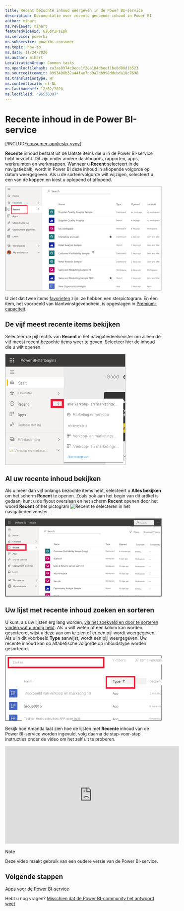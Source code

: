 ```yaml
---
title: Recent bezochte inhoud weergeven in de Power BI-service
description: Documentatie over recente geopende inhoud in Power BI
author: mihart
ms.reviewer: mihart
featuredvideoid: G26dr2PsEpk
ms.service: powerbi
ms.subservice: powerbi-consumer
ms.topic: how-to
ms.date: 11/24/2020
ms.author: mihart
LocalizationGroup: Common tasks
ms.openlocfilehash: ca3ae0974c0ece1f20a104dbeef1be0d89d1b523
ms.sourcegitcommit: 8993400b32a44f4e7ce9a2db998ddebda18c7698
ms.translationtype: HT
ms.contentlocale: nl-NL
ms.lasthandoff: 12/02/2020
ms.locfileid: "96536387"
---
```

# <a name="recent-content-in-the-power-bi-service"></a>**Recente** inhoud in de Power BI-service

[!INCLUDE[consumer-appliesto-yyny](../includes/consumer-appliesto-yyny.md)]

**Recente** inhoud bestaat uit de laatste items die u in de Power BI-service hebt bezocht. Dit zijn onder andere dashboards, rapporten, apps, werkruimten en werkmappen. Wanneer u **Recent** selecteert in de navigatiebalk, wordt in Power BI deze inhoud in aflopende volgorde op datum weergegeven.  Als u de sorteervolgorde wilt wijzigen, selecteert u een van de koppen en kiest u oplopend of aflopend.


![Venster Recente inhoud](./media/end-user-recent/power-bi-recents.png)

U ziet dat twee items [favorieten](end-user-favorite.md) zijn: ze hebben een sterpictogram. En één item, het voorbeeld van klantwinstgevendheid, is opgeslagen in [Premium-capaciteit](end-user-license.md).

## <a name="see-your-five-most-recents"></a>De vijf meest recente items bekijken

Selecteer de pijl rechts van **Recent** in het navigatiedeelvenster om alleen de vijf meest recent bezochte items weer te geven.  Selecteer hier de inhoud die u wilt openen. 

![Flyout Recente inhoud](./media/end-user-recent/power-bi-recent-fly-out.png)

## <a name="see-all-of-your-recent-content"></a>Al uw recente inhoud bekijken

Als u meer dan vijf onlangs bezochte items hebt, selecteert u **Alles bekijken** om het scherm **Recent** te openen. Zoals ook aan het begin van dit artikel is gedaan, kunt u de flyout overslaan en het scherm **Recent** openen door het woord **Recent** of het pictogram ![Recent](./media/end-user-recent/power-bi-icon.png) te selecteren in het navigatiedeelvenster.

![Alle recente inhoud weergeven](./media/end-user-recent/power-bi-admin-recent.png)


## <a name="search-and-sort-your-list-of-recent-content"></a>Uw lijst met recente inhoud zoeken en sorteren

U kunt, als uw lijsten erg lang worden, [via het zoekveld en door te sorteren vinden wat u nodig hebt](end-user-search-sort.md). Als u wilt weten of een kolom kan worden gesorteerd, wijst u deze aan om te zien of er een pijl wordt weergegeven. Als u in dit voorbeeld **Type** aanwijst, wordt een pijl weergegeven. Uw recente inhoud kan op alfabetische volgorde op inhoudstype worden gesorteerd. 

![Schermopname waarin zowel het zoekveld als de sorteerpijl worden weergegeven](./media/end-user-recent/power-bi-recent-sort-search.png)

Bekijk hoe Amanda laat zien hoe de lijsten met **Recente** inhoud van de Power BI-service worden ingevuld, volg daarna de stap-voor-stap instructies onder de video om het zelf uit te proberen.

<iframe width="560" height="315" src="https://www.youtube.com/embed/G26dr2PsEpk" frameborder="0" allowfullscreen></iframe>

> [!NOTE]
> Deze video maakt gebruik van een oudere versie van de Power BI-service.

<!--
## Actions available from the **Recent** content list
The actions available to you will depend on the settings assigned by the content *designer*. Some of your options may include:
* Select the star icon to [favorite a dashboard, report, or app](end-user-favorite.md) ![star icon](./media/end-user-shared-with-me/power-bi-star-icon.png).
* Some dashboards and reports can be re-shared  ![share icon](./media/end-user-shared-with-me/power-bi-share-icon-new.png).
* [Open the report in Excel](end-user-export.md) ![export to Excel icon](./media/end-user-shared-with-me/power-bi-excel.png) 
* [View insights](end-user-insights.md) that Power BI finds in the data ![insights icon](./media/end-user-shared-with-me/power-bi-insights.png). -->





## <a name="next-steps"></a>Volgende stappen
[Apps voor de Power BI-service](end-user-apps.md)

Hebt u nog vragen? [Misschien dat de Power BI-community het antwoord weet](https://community.powerbi.com/)

